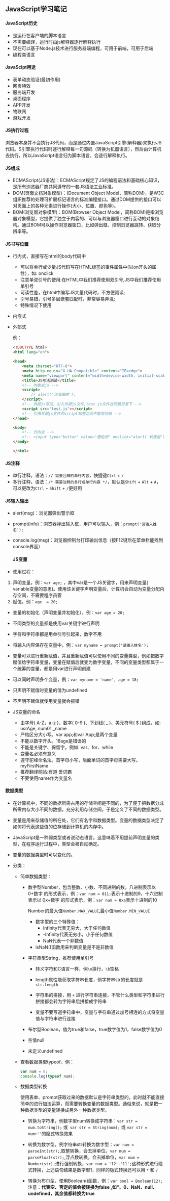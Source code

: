 ## JavaScript学习笔记

#### JavaScript历史

* 是运行在客户端的脚本语言
* 不需要编译，运行时由js解释器逐行解释执行
* 现在可以基于Node.js技术进行服务器端编程，可用于前端，可用于后端
* 编程类语言

####  JavaScipt用途

* 表单动态验证(最初作用)
* 网页特效
* 服务端开发
* 桌面程序
* APP开发
* 物联网
* 游戏开发

#### JS执行过程

浏览器本身并不会执行JS代码，而是通过内置JavaScript引擎(解释器)来执行JS代码。S引擎执行代码时逐行解释每一句源码（转换为机器语言），然后由计算机去执行，所以JavaScript语言归为脚本语言，会逐行解释执行。

#### JS组成

* ECMAScript(JS语法)：ECMAScript规定了JS的编程语法和基础核心知识，是所有浏览器厂商共同遵守的一套JS语法工业标准。
* DOM(页面文档对象模型)：(Document Object Model，简称DOM)，是W3C组织推荐的处理可扩展标记语言的标准编程接口。通过DOM提供的接口可以对页面上的各种元素进行操作(大小、位置、颜色等)。
* BOM(浏览器对象模型)：BOM(Browser Object Model，简称BOM)是指浏览器对象模型，它提供了独立于内容的、可以与浏览器窗口进行互动的对象结构。通过BOM可以操作浏览器窗口，比如弹出框、控制浏览器跳转、获取分辨率等。

#### JS书写位置

* 行内式，直接写在html的body代码中

  * 可以将单行或少量JS代码写在HTML标签的事件属性中(以on开头的属性），如: onclick
  * 注意单双引号的使用:在HTML中我们推荐使用双引号,JS中我们推荐使用单引号
  * 可读性差，在html中编写JS大量代码时，不方便阅读;
  * 引号易错，引号多层嵌套匹配时，非常容易弄混;
  * 特殊情况下使用

* 内嵌式

* 外部式

  例：

  ```html
  <!DOCTYPE html>
  <html lang="en">
  
  <head>
      <meta charset="UTF-8">
      <meta http-equiv="X-UA-Compatible" content="IE=edge">
      <meta name="viewport" content="width=device-width, initial-scale=1.0">
      <title>JS写法测试</title>
      <!-- 内嵌式js -->
      <script>
          // alert('沙漠骆驼');
      </script>
      <!-- 外部js写法，引入外部js文件,test.js文件在同级目录下 -->
      <script src="test.js"></script>
      <!-- 引用外部js文件的script标签之间不能写代码 -->
  </head>
  
  <body>
      <!-- 行内式 -->
      <!-- <input type="button" value="唐伯虎" onclick="alert('秋香姐')"> -->
  </body>
  
  </html>
  ```

#### JS注释

* 单行注释，语法：`// 需要注释的单行内容`，快捷键`Ctrl` + `/`
* 多行注释，语法：`/* 需要注释的多行或单行内容 */`，默认是`Shift` + `Alt` + `A`，可以更改为`Ctrl` + `Shift` + `/`更好用

#### JS输入输出

* alert(msg)：浏览器弹出警示框

* prompt(info)：浏览器弹出输入框，用户可以输入，例：`prompt('请输入姓名');`

* console.log(msg)：浏览器控制台打印输出信息（按F12键后在菜单栏能找到console界面）

  #### JS变量

* 使用过程：

1. 声明变量，例：`var age;` ，其中var是一个JS关键字，用来声明变量( variable变量的意思)。使用该关键字声明变量后，计算机会自动为变量分配内存空间，不需要程序员管
2. 赋值，例：`age  = 20;` 

* 变量的初始化（声明变量并初始化），例：`var age = 20;`

* 不同类型的变量都是使用var关键字进行声明
* 字符和字符串都是用单引号引起来，数字不用

* 将输入内容保存在变量中，例：`var myname = prompt('请输入姓名');`

* 变量可以进行重新赋值，并且重新赋值可以使用不同的变量类型，例如把数字赋值给字符串变量，变量在赋值后就变为数字变量，不同的变量类型都属于一个统筹的变量，都是用var进行声明创建

* 可以同时声明多个变量，例：`var myname = 'name', age = 18;`

* 只声明不赋值时变量的值为undefined
* 不声明不赋值就使用变量就会报错
* JS变量的命名
  * 由字母( A-Z，a-z )、数字( 0-9 )、下划线( _ )、美元符号( $ )组成，如: usrAge, num01,_name
  * 严格区分大小写。var app;和var App;是两个变量
  * 不能以数字开头。18age是错误的
  * 不能是关键字、保留字。例如: var、for、while
  * 变量名必须有意义
  * 遵守驼峰命名法。首字母小写，后面单词的首字母需要大写。myFirstName
  * 推荐翻译网站:有道 爱词霸
  * 不要使用name作为变量名

#### 数据类型

* 在计算机中，不同的数据所需占用的存储空间是不同的，为了便于把数据分成所需内存大小不同的数据，充分利用存储空间，于是定义了不同的数据类型。

* 变量是用来存储值的所在处，它们有名字和数据类型。变量的数据类型决定了如何将代表这些值的位存储到计算机的内存中。

* JavaScript是一种弱类型或者说动态语言。这意味着不用提前声明变量的类型，在程序运行过程中，类型会被自动确定。

* 变量的数据类型时可以变化的。

* 分类：

  * 简单数据类型：

    * 数字型Number，包含整数、小数、不同进制的数，八进制表示以 0+数字 的形式表示，例：`var num = 011;`表示十进制的9，十六进制表示以 0x+数字 的形式表示，例：`var num = 0xa`表示十进制的10

      Number的最大值`Number.MAX_VALUE`,最小值`Number.MIN_VALUE`

      * 数字型的三个特殊值：
        * Infinity代表无穷大，大于任何数值
        * -Infinity代表无穷小，小于任何数值
        * NaN代表一个非数值
      * isNaN()函数用来判断变量是不是非数值

    * 字符串型String，推荐使用单引号

      * 转义字符和C语言一样，例`\n`换行，`\b`空格

      * length属性能获取字符串长度，例字符串str的长度就是`str.length`

      * 字符串的拼接，用 `+` 进行字符串连接，不管什么类型和字符串进行拼接都会转为字符串后拼接成字符串
      * 变量不要写道字符串中，变量与字符串通过加号相连的方式将变量值与字符串进行连接

    * 布尔型Boolean，值为true和false，true数字值为1，false数字值为0

    * 空值null

    * 未定义undefined

  * 查看数据类型typeof，例：

    ```javascript
    var num = 8;
    console.log(typeof num);
    ```

  * 数据类型转换

    使用表单、prompt获取过来的数据默认是字符串类型的，此时就不能直接简单的进行加法运算，而需要转换变量的数据类型。通俗来说，就是把一种数据类型的变量转换成另外一种数据类型。

    * 转换为字符串，例数字型num转换成字符串：`var str = num.toString();` 或` var str = String(num);` 或 `var str = num+''`的隐式转换效果
    * 转换为数字型，例字符串str转换为数字型：`var num = parseInt(str);`,取整转换，会去掉单位，`var num = parseFloat(str);`,浮点数转换，会去掉单位，`var num = Number(str);`进行强制转换，`var num = '12'-'11';`这种形式进行隐式转换，上述语句结果是数字型1，同样的隐式转换还可以用 `*` 和 `/` 

    * 转换为布尔型，使用Boolean()函数，例：`var bool = Boolean(12);`注意：**代表空、否定的值会被转换为false ,如"、0、NaN、null、undefined，其余值都转换为true**

